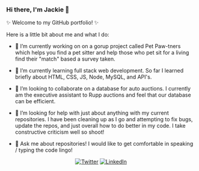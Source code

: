 ### Hi there, I'm Jackie 👋

✨ Welcome to my GitHub portfolio! ✨

Here is a little bit about me and what I do:

- 🔭 I’m currently working on on a gorup project called Pet Paw-tners which helps you find a pet sitter and help those who pet sit for a living find their "match" based a survey taken. 

- 🌱 I’m currently learning full stack web development. So far I learned briefly about HTML, CSS, JS, Node, MySQL, and API's. 

- 👯 I’m looking to collaborate on a database for auto auctions. I currently am the executive assistant to Rupp auctions and feel that our database can be efficient.

- 🤔 I’m looking for help with just about anything with my current repositories. I have been cleaning up as I go and attempting to fix bugs, update the repos, and just overall how to do better in my code. I take constructive criticism well so shoot! 

- 💬 Ask me about repositories! I would like to get comfortable in speaking / typing the code lingo! 

<p align="center">
	<a href="https://twitter.com/jcqlngeiger"><img src="https://img.shields.io/twitter/follow/jcqlngeiger?label=Twitter&style=social" alt="Twitter"></a>
  	<a href="https://www.linkedin.com/in/jacqueline-geiger-9180ab117/"><img src="https://img.shields.io/badge/LinkedIn--_.svg?style=social&logo=linkedin" alt="LinkedIn"></a>
  </p>
